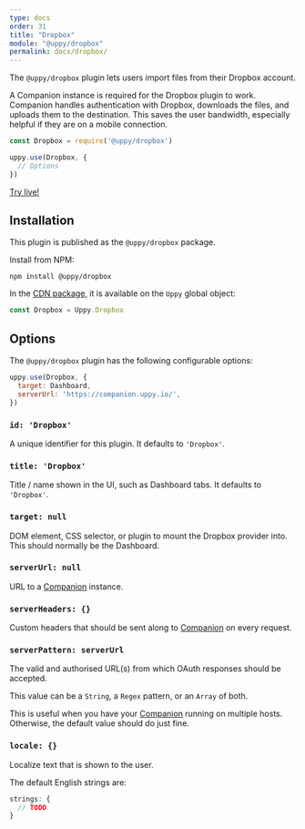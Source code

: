 ```yaml
---
type: docs
order: 31
title: "Dropbox"
module: "@uppy/dropbox"
permalink: docs/dropbox/
---
```


The `@uppy/dropbox` plugin lets users import files from their Dropbox account.

A Companion instance is required for the Dropbox plugin to work. Companion handles authentication with Dropbox, downloads the files, and uploads them to the destination. This saves the user bandwidth, especially helpful if they are on a mobile connection.

```js
const Dropbox = require('@uppy/dropbox')

uppy.use(Dropbox, {
  // Options
})
```

[Try live!](/examples/dashboard/)

## Installation

This plugin is published as the `@uppy/dropbox` package.

Install from NPM:

```shell
npm install @uppy/dropbox
```

In the [CDN package](/docs/#With-a-script-tag), it is available on the `Uppy` global object:

```js
const Dropbox = Uppy.Dropbox
```

## Options

The `@uppy/dropbox` plugin has the following configurable options:

```js
uppy.use(Dropbox, {
  target: Dashboard,
  serverUrl: 'https://companion.uppy.io/',
})
```

### `id: 'Dropbox'`

A unique identifier for this plugin. It defaults to `'Dropbox'`.

### `title: 'Dropbox'`

Title / name shown in the UI, such as Dashboard tabs. It defaults to `'Dropbox'`.

### `target: null`

DOM element, CSS selector, or plugin to mount the Dropbox provider into. This should normally be the Dashboard.

### `serverUrl: null`

URL to a [Companion](/docs/companion) instance.

### `serverHeaders: {}`

Custom headers that should be sent along to [Companion](/docs/companion) on every request.

### `serverPattern: serverUrl`

The valid and authorised URL(s) from which OAuth responses should be accepted.

This value can be a `String`, a `Regex` pattern, or an `Array` of both.

This is useful when you have your [Companion](/docs/companion) running on multiple hosts. Otherwise, the default value should do just fine.

### `locale: {}`

Localize text that is shown to the user.

The default English strings are:

```js
strings: {
  // TODO
}
```
